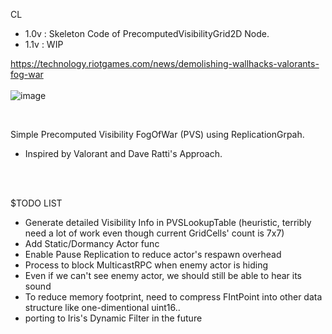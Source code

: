 CL
- 1.0v : Skeleton Code of PrecomputedVisibilityGrid2D Node.
- 1.1v : WIP

https://technology.riotgames.com/news/demolishing-wallhacks-valorants-fog-war
<br/>
<br/>
![image](https://github.com/user-attachments/assets/384cbad8-1567-4f6f-83cf-5fbe846194a4)

<br/>

Simple Precomputed Visibility FogOfWar (PVS) using ReplicationGrpah.
- Inspired by Valorant and Dave Ratti's Approach.
<br/>
<br/>




$TODO LIST
- Generate detailed Visibility Info in PVSLookupTable (heuristic, terribly need a lot of work even though current GridCells' count is 7x7)
- Add Static/Dormancy Actor func
- Enable Pause Replication to reduce actor's respawn overhead
- Process to block MulticastRPC when enemy actor is hiding
- Even if we can't see enemy actor, we should still be able to hear its sound
- To reduce memory footprint, need to compress FIntPoint into other data structure like one-dimentional uint16..
- porting to Iris's Dynamic Filter in the future

